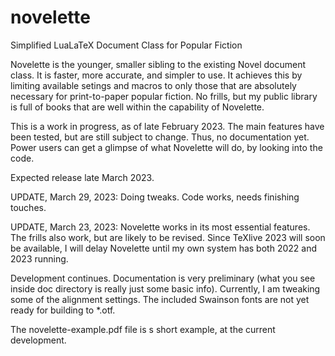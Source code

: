 # novelette
Simplified LuaLaTeX Document Class for Popular Fiction

Novelette is the younger, smaller sibling to the existing Novel document class.
It is faster, more accurate, and simpler to use. It achieves this by limiting
available setings and macros to only those that are absolutely necessary for
print-to-paper popular fiction. No frills, but my public library is full of
books that are well within the capability of Novelette.

This is a work in progress, as of late February 2023. The main features have
been tested, but are still subject to change. Thus, no documentation yet.
Power users can get a glimpse of what Novelette will do, by looking into
the code.

Expected release late March 2023.

UPDATE, March 29, 2023: Doing tweaks. Code works, needs finishing touches.

UPDATE, March 23, 2023: Novelette works in its most essential features.
The frills also work, but are likely to be revised. Since TeXlive 2023
will soon be available, I will delay Novelette until my own system has
both 2022 and 2023 running.

Development continues. Documentation is very preliminary (what you see
inside doc directory is really just some basic info). Currently, I am tweaking
some of the alignment settings. The included Swainson fonts are not yet
ready for building to *.otf.

The novelette-example.pdf file is s short example, at the current development.
